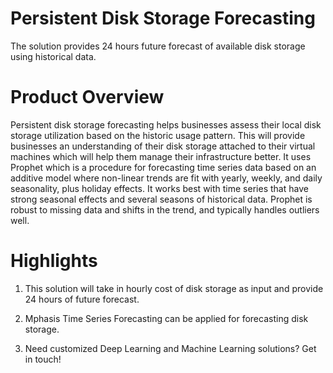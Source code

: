 # Persistent Disk Storage Forecasting
The solution provides 24 hours future forecast of available disk storage using historical data.

# Product Overview
Persistent disk storage forecasting helps businesses assess their local disk storage utilization based on the historic usage pattern. This will provide businesses an understanding of their disk storage attached to their virtual machines which will help them manage their infrastructure better. It uses Prophet which is a procedure for forecasting time series data based on an additive model where non-linear trends are fit with yearly, weekly, and daily seasonality, plus holiday effects. It works best with time series that have strong seasonal effects and several seasons of historical data. Prophet is robust to missing data and shifts in the trend, and typically handles outliers well.

# Highlights
1. This solution will take in hourly cost of disk storage as input and provide 24 hours of future forecast. 
2. Mphasis Time Series Forecasting can be applied for forecasting disk storage.

3. Need customized Deep Learning and Machine Learning solutions? Get in touch!

